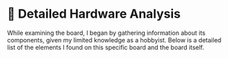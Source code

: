 # :pushpin: Detailed Hardware Analysis

While examining the board, I began by gathering information about its components, given my limited knowledge as a hobbyist. Below is a detailed list of the elements I found on this specific board and the board itself.

